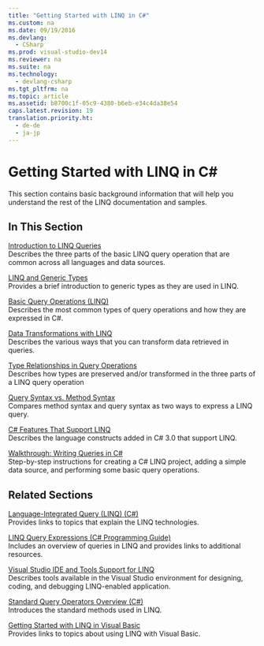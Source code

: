 ```yaml
---
title: "Getting Started with LINQ in C#"
ms.custom: na
ms.date: 09/19/2016
ms.devlang: 
  - CSharp
ms.prod: visual-studio-dev14
ms.reviewer: na
ms.suite: na
ms.technology: 
  - devlang-csharp
ms.tgt_pltfrm: na
ms.topic: article
ms.assetid: b8700c1f-05c9-4380-b6eb-e34c4da38e54
caps.latest.revision: 19
translation.priority.ht: 
  - de-de
  - ja-jp
---
```

# Getting Started with LINQ in C#
This section contains basic background information that will help you understand the rest of the LINQ documentation and samples.  
  
## In This Section  
 [Introduction to LINQ Queries](../Topic/Introduction%20to%20LINQ%20Queries%20\(C%23\).md)  
 Describes the three parts of the basic LINQ query operation that are common across all languages and data sources.  
  
 [LINQ and Generic Types](../Topic/LINQ%20and%20Generic%20Types%20\(C%23\).md)  
 Provides a brief introduction to generic types as they are used in LINQ.  
  
 [Basic Query Operations (LINQ)](../Topic/Basic%20LINQ%20Query%20Operations%20\(C%23\).md)  
 Describes the most common types of query operations and how they are expressed in C#.  
  
 [Data Transformations with LINQ](../vs140/Data-Transformations-with-LINQ--C#-.md)  
 Describes the various ways that you can transform data retrieved in queries.  
  
 [Type Relationships in Query Operations](../vs140/Type-Relationships-in-LINQ-Query-Operations--C#-.md)  
 Describes how types are preserved and/or transformed in the three parts of a LINQ query operation  
  
 [Query Syntax vs. Method Syntax](../Topic/Query%20Syntax%20and%20Method%20Syntax%20in%20LINQ%20\(C%23\).md)  
 Compares method syntax and query syntax as two ways to express a LINQ query.  
  
 [C# Features That Support LINQ](../Topic/C%23%20Features%20That%20Support%20LINQ.md)  
 Describes the language constructs added in C# 3.0 that support LINQ.  
  
 [Walkthrough: Writing Queries in C#](../Topic/Walkthrough:%20Writing%20Queries%20in%20C%23%20\(LINQ\).md)  
 Step-by-step instructions for creating a C# LINQ project, adding a simple data source, and performing some basic query operations.  
  
## Related Sections  
 [Language-Integrated Query (LINQ) (C#)](../Topic/Language-Integrated%20Query%20\(LINQ\)%20\(C%23\).md)  
 Provides links to topics that explain the LINQ technologies.  
  
 [LINQ Query Expressions (C# Programming Guide)](../Topic/LINQ%20Query%20Expressions%20\(C%23%20Programming%20Guide\).md)  
 Includes an overview of queries in LINQ and provides links to additional resources.  
  
 [Visual Studio IDE and Tools Support for LINQ](../vs140/Visual-Studio-IDE-and-Tools-Support-for-LINQ--C#-.md)  
 Describes tools available in the Visual Studio environment for designing, coding, and debugging LINQ-enabled application.  
  
 [Standard Query Operators Overview (C#)](../Topic/Standard%20Query%20Operators%20Overview%20\(C%23\).md)  
 Introduces the standard methods used in LINQ.  
  
 [Getting Started with LINQ in Visual Basic](../vs140/Getting-Started-with-LINQ-in-Visual-Basic.md)  
 Provides links to topics about using LINQ with Visual Basic.
